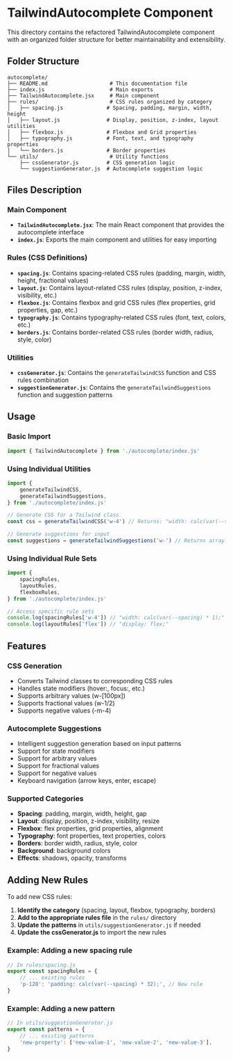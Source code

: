 # TailwindAutocomplete Component

This directory contains the refactored TailwindAutocomplete component with an organized folder structure for better maintainability and extensibility.

## Folder Structure

```
autocomplete/
├── README.md                    # This documentation file
├── index.js                     # Main exports
├── TailwindAutocomplete.jsx     # Main component
├── rules/                       # CSS rules organized by category
│   ├── spacing.js              # Spacing, padding, margin, width, height
│   ├── layout.js               # Display, position, z-index, layout utilities
│   ├── flexbox.js              # Flexbox and Grid properties
│   ├── typography.js           # Font, text, and typography properties
│   └── borders.js              # Border properties
└── utils/                       # Utility functions
    ├── cssGenerator.js         # CSS generation logic
    └── suggestionGenerator.js  # Autocomplete suggestion logic
```

## Files Description

### Main Component

- **`TailwindAutocomplete.jsx`**: The main React component that provides the autocomplete interface
- **`index.js`**: Exports the main component and utilities for easy importing

### Rules (CSS Definitions)

- **`spacing.js`**: Contains spacing-related CSS rules (padding, margin, width, height, fractional values)
- **`layout.js`**: Contains layout-related CSS rules (display, position, z-index, visibility, etc.)
- **`flexbox.js`**: Contains flexbox and grid CSS rules (flex properties, grid properties, gap, etc.)
- **`typography.js`**: Contains typography-related CSS rules (font, text, colors, etc.)
- **`borders.js`**: Contains border-related CSS rules (border width, radius, style, color)

### Utilities

- **`cssGenerator.js`**: Contains the `generateTailwindCSS` function and CSS rules combination
- **`suggestionGenerator.js`**: Contains the `generateTailwindSuggestions` function and suggestion patterns

## Usage

### Basic Import

```jsx
import { TailwindAutocomplete } from './autocomplete/index.js'
```

### Using Individual Utilities

```jsx
import {
	generateTailwindCSS,
	generateTailwindSuggestions,
} from './autocomplete/index.js'

// Generate CSS for a Tailwind class
const css = generateTailwindCSS('w-4') // Returns: "width: calc(var(--spacing) * 1);"

// Generate suggestions for input
const suggestions = generateTailwindSuggestions('w-') // Returns array of width-related classes
```

### Using Individual Rule Sets

```jsx
import {
	spacingRules,
	layoutRules,
	flexboxRules,
} from './autocomplete/index.js'

// Access specific rule sets
console.log(spacingRules['w-4']) // "width: calc(var(--spacing) * 1);"
console.log(layoutRules['flex']) // "display: flex;"
```

## Features

### CSS Generation

- Converts Tailwind classes to corresponding CSS rules
- Handles state modifiers (hover:, focus:, etc.)
- Supports arbitrary values (w-[100px])
- Supports fractional values (w-1/2)
- Supports negative values (-m-4)

### Autocomplete Suggestions

- Intelligent suggestion generation based on input patterns
- Support for state modifiers
- Support for arbitrary values
- Support for fractional values
- Support for negative values
- Keyboard navigation (arrow keys, enter, escape)

### Supported Categories

- **Spacing**: padding, margin, width, height, gap
- **Layout**: display, position, z-index, visibility, resize
- **Flexbox**: flex properties, grid properties, alignment
- **Typography**: font properties, text properties, colors
- **Borders**: border width, radius, style, color
- **Background**: background colors
- **Effects**: shadows, opacity, transforms

## Adding New Rules

To add new CSS rules:

1. **Identify the category** (spacing, layout, flexbox, typography, borders)
2. **Add to the appropriate rules file** in the `rules/` directory
3. **Update the patterns** in `utils/suggestionGenerator.js` if needed
4. **Update the cssGenerator.js** to import the new rules

### Example: Adding a new spacing rule

```javascript
// In rules/spacing.js
export const spacingRules = {
	// ... existing rules
	'p-128': 'padding: calc(var(--spacing) * 32);', // New rule
}
```

### Example: Adding a new pattern

```javascript
// In utils/suggestionGenerator.js
export const patterns = {
	// ... existing patterns
	'new-property': ['new-value-1', 'new-value-2', 'new-value-3'],
}
```
